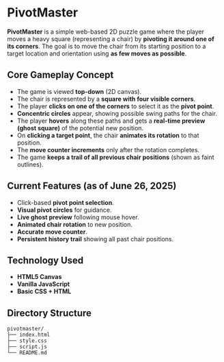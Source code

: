 # PivotMaster

**PivotMaster** is a simple web-based 2D puzzle game where the player moves a heavy square (representing a chair) by **pivoting it around one of its corners**. The goal is to move the chair from its starting position to a target location and orientation using **as few moves as possible**.

## Core Gameplay Concept

- The game is viewed **top-down** (2D canvas).
- The chair is represented by a **square with four visible corners**.
- The player **clicks on one of the corners** to select it as the **pivot point**.
- **Concentric circles** appear, showing possible swing paths for the chair.
- The player **hovers** along these paths and gets a **real-time preview (ghost square)** of the potential new position.
- On **clicking a target point**, the chair **animates its rotation** to that position.
- The **move counter increments** only after the rotation completes.
- The game **keeps a trail of all previous chair positions** (shown as faint outlines).

## Current Features (as of June 26, 2025)

- Click-based **pivot point selection**.
- **Visual pivot circles** for guidance.
- **Live ghost preview** following mouse hover.
- **Animated chair rotation** to new position.
- **Accurate move counter**.
- **Persistent history trail** showing all past chair positions.

## Technology Used

- **HTML5 Canvas**
- **Vanilla JavaScript**
- **Basic CSS + HTML**

## Directory Structure
```
pivotmaster/
├── index.html
├── style.css
├── script.js
└── README.md

```